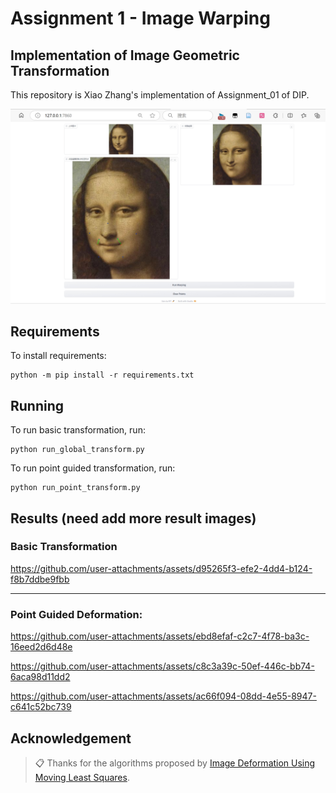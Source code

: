 # Assignment 1 - Image Warping

## Implementation of Image Geometric Transformation

This repository is Xiao Zhang's implementation of Assignment_01 of DIP. 

<img src="images/0.png" alt="alt text" width="800">

## Requirements

To install requirements:

```setup
python -m pip install -r requirements.txt
```


## Running

To run basic transformation, run:

```basic
python run_global_transform.py
```

To run point guided transformation, run:

```point
python run_point_transform.py
```

## Results (need add more result images)
### Basic Transformation


https://github.com/user-attachments/assets/d95265f3-efe2-4dd4-b124-f8b7ddbe9fbb


---
### Point Guided Deformation:


https://github.com/user-attachments/assets/ebd8efaf-c2c7-4f78-ba3c-16eed2d6d48e


https://github.com/user-attachments/assets/c8c3a39c-50ef-446c-bb74-6aca98d11dd2


https://github.com/user-attachments/assets/ac66f094-08dd-4e55-8947-c641c52bc739





## Acknowledgement

>📋 Thanks for the algorithms proposed by [Image Deformation Using Moving Least Squares](https://people.engr.tamu.edu/schaefer/research/mls.pdf).
